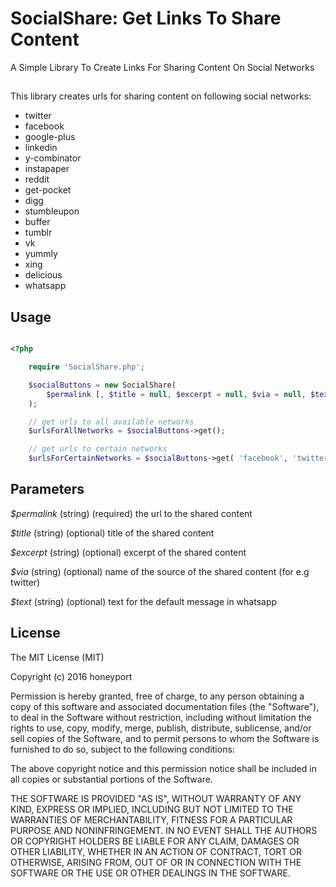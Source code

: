 # SocialShare: Get Links To Share Content
A Simple Library To Create Links For Sharing Content On Social Networks


##
This library creates urls for sharing content on following social networks:
* twitter
* facebook
* google-plus
* linkedin
* y-combinator
* instapaper
* reddit
* get-pocket
* digg
* stumbleupon
* buffer
* tumblr
* vk
* yummly
* xing
* delicious
* whatsapp


## Usage

``` php

<?php

	require 'SocialShare.php';

	$socialButtons = new SocialShare(
		$permalink [, $title = null, $excerpt = null, $via = null, $text = null]
	);

	// get urls to all available networks
	$urlsForAllNetworks = $socialButtons->get();

	// get urls to certain networks
	$urlsForCertainNetworks = $socialButtons->get( 'facebook', 'twitter', 'whatsapp' );


```

## Parameters

*$permalink*
	(string) (required) the url to the shared content

*$title*
	(string) (optional) title of the shared content

*$excerpt*
	(string) (optional) excerpt of the shared content

*$via*
	(string) (optional) name of the source of the shared content (for e.g twitter)

*$text*
	(string) (optional) text for the default message in whatsapp



## License

The MIT License (MIT)

Copyright (c) 2016 honeyport

Permission is hereby granted, free of charge, to any person obtaining a copy
of this software and associated documentation files (the "Software"), to deal
in the Software without restriction, including without limitation the rights
to use, copy, modify, merge, publish, distribute, sublicense, and/or sell
copies of the Software, and to permit persons to whom the Software is
furnished to do so, subject to the following conditions:

The above copyright notice and this permission notice shall be included in all
copies or substantial portions of the Software.

THE SOFTWARE IS PROVIDED "AS IS", WITHOUT WARRANTY OF ANY KIND, EXPRESS OR
IMPLIED, INCLUDING BUT NOT LIMITED TO THE WARRANTIES OF MERCHANTABILITY,
FITNESS FOR A PARTICULAR PURPOSE AND NONINFRINGEMENT. IN NO EVENT SHALL THE
AUTHORS OR COPYRIGHT HOLDERS BE LIABLE FOR ANY CLAIM, DAMAGES OR OTHER
LIABILITY, WHETHER IN AN ACTION OF CONTRACT, TORT OR OTHERWISE, ARISING FROM,
OUT OF OR IN CONNECTION WITH THE SOFTWARE OR THE USE OR OTHER DEALINGS IN THE
SOFTWARE.